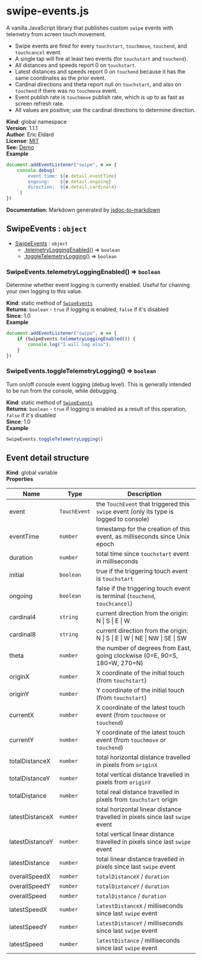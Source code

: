 # swipe-events.js

A vanilla JavaScript library that publishes custom <code>swipe</code> events with telemetry from screen touch movement.
- Swipe events are fired for every <code>touchstart</code>, <code>touchmove</code>, <code>touchend</code>, and <code>touchcancel</code> event.
- A single tap will fire at least two events (for <code>touchstart</code> and <code>touchend</code>).
- All distances and speeds report 0 on <code>touchstart</code>.
- Latest distances and speeds report 0 on <code>touchend</code> because it has the same coordinates as the prior event.
- Cardinal directions and theta report null on <code>touchstart</code>, and also on <code>touchend</code> if there was no <code>touchmove</code> event.
- Event publish rate is <code>touchmove</code> publish rate, which is up to as fast as screen refresh rate.
- All values are positive; use the cardinal directions to determine direction.

**Kind**: global namespace  
**Version**: 1.1.1  
**Author**: Eric Eldard  
**License**: [MIT](https://github.com/eric-eldard/swipe-events.js/blob/main/LICENSE)  
**See:** [Demo](https://eric-eldard.github.io/swipe-events.js)   
**Example**  
```js
document.addEventListener("swipe", e => {
    console.debug(`
        event time: ${e.detail.eventTime}
        ongoing:    ${e.detail.ongoing}
        direction:  ${e.detail.cardinal4}
    `)
})
```
**Documentation**: Markdown generated by [jsdoc-to-markdown](https://github.com/jsdoc2md/jsdoc-to-markdown)

<a name="SwipeEvents"></a>

## SwipeEvents : <code>object</code>

* [SwipeEvents](#SwipeEvents) : <code>object</code>
    * [.telemetryLoggingEnabled()](#SwipeEvents.telemetryLoggingEnabled) ⇒ <code>boolean</code>
    * [.toggleTelemetryLogging()](#SwipeEvents.toggleTelemetryLogging) ⇒ <code>boolean</code>

<a name="SwipeEvents.telemetryLoggingEnabled"></a>

### SwipeEvents.telemetryLoggingEnabled() ⇒ <code>boolean</code>
Determine whether event logging is currently enabled. Useful for chaining your own logging to this value.

**Kind**: static method of [<code>SwipeEvents</code>](#SwipeEvents)  
**Returns**: <code>boolean</code> - <code>true</code> if logging is enabled, <code>false</code> if it's disabled  
**Since**: 1.0  
**Example**  
```js
document.addEventListener("swipe", e => {
    if (SwipeEvents.telemetryLoggingEnabled()) {
        console.log("I will log also");
    }
})
```
<a name="SwipeEvents.toggleTelemetryLogging"></a>

### SwipeEvents.toggleTelemetryLogging() ⇒ <code>boolean</code>
Turn on/off console event logging (debug level). This is generally intended to be run from the console, while debugging.

**Kind**: static method of [<code>SwipeEvents</code>](#SwipeEvents)  
**Returns**: <code>boolean</code> - <code>true</code> if logging is enabled as a result of this operation, <code>false</code> if it's disabled  
**Since**: 1.0  
**Example**  
```js
SwipeEvents.toggleTelemetryLogging()
```


<a name="Event detail structure"></a>

## Event detail structure
**Kind**: global variable  
**Properties**

| Name            | Type                    | Description                                                                                                   |
|-----------------|-------------------------|---------------------------------------------------------------------------------------------------------------|
| event           | <code>TouchEvent</code> | the <code>TouchEvent</code> that triggered this <code>swipe</code> event (only its type is logged to console) |
| eventTime       | <code>number</code>     | timestamp for the creation of this event, as milliseconds since Unix epoch                                    |
| duration        | <code>number</code>     | total time since <code>touchstart</code> event in milliseconds                                                |
| initial         | <code>boolean</code>    | true if the triggering touch event is <code>touchstart</code>                                                 |
| ongoing         | <code>boolean</code>    | false if the triggering touch event is terminal (<code>touchend</code>, <code>touchcancel</code>)             |
| cardinal4       | <code>string</code>     | current direction from the origin: N &vert; S &vert; E &vert; W                                               |
| cardinal8       | <code>string</code>     | current direction from the origin: N &vert; S &vert; E &vert; W &vert; NE &vert; NW &vert; SE &vert; SW       |
| theta           | <code>number</code>     | the number of degrees from East, going clockwise (0=E, 90=S, 180=W, 270=N)                                    |
| originX         | <code>number</code>     | X coordinate of the initial touch (from <code>touchstart</code>)                                              |
| originY         | <code>number</code>     | Y coordinate of the initial touch (from <code>touchstart</code>)                                              |
| currentX        | <code>number</code>     | X coordinate of the latest touch event (from <code>touchmove</code> or <code>touchend</code>)                 |
| currentY        | <code>number</code>     | Y coordinate of the latest touch event (from <code>touchmove</code> or <code>touchend</code>)                 |
| totalDistanceX  | <code>number</code>     | total horizontal distance travelled in pixels from <code>originX</code>                                       |
| totalDistanceY  | <code>number</code>     | total vertical distance travelled in pixels from <code>originY</code>                                         |
| totalDistance   | <code>number</code>     | total real distance travelled in pixels from <code>touchstart</code> origin                                   |
| latestDistanceX | <code>number</code>     | total horizontal linear distance travelled in pixels since last <code>swipe</code> event                      |
| latestDistanceY | <code>number</code>     | total vertical linear distance travelled in pixels since last <code>swipe</code> event                        |
| latestDistance  | <code>number</code>     | total linear distance travelled in pixels since last <code>swipe</code> event                                 |
| overallSpeedX   | <code>number</code>     | <code>totalDistanceX</code> / <code>duration</code>                                                           |
| overallSpeedY   | <code>number</code>     | <code>totalDistanceY</code> / <code>duration</code>                                                           |
| overallSpeed    | <code>number</code>     | <code>totalDistance</code> / <code>duration</code>                                                            |
| latestSpeedX    | <code>number</code>     | <code>latestDistanceX</code> / milliseconds since last <code>swipe</code> event                               |
| latestSpeedY    | <code>number</code>     | <code>latestDistanceY</code> / milliseconds since last <code>swipe</code> event                               |
| latestSpeed     | <code>number</code>     | <code>latestDistance</code> / milliseconds since last <code>swipe</code> event                                |